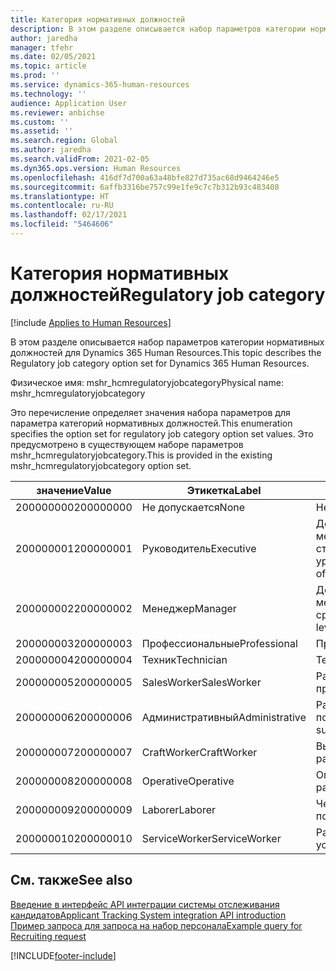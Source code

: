 ```yaml
---
title: Категория нормативных должностей
description: В этом разделе описывается набор параметров категории нормативных должностей для Dynamics 365 Human Resources.
author: jaredha
manager: tfehr
ms.date: 02/05/2021
ms.topic: article
ms.prod: ''
ms.service: dynamics-365-human-resources
ms.technology: ''
audience: Application User
ms.reviewer: anbichse
ms.custom: ''
ms.assetid: ''
ms.search.region: Global
ms.author: jaredha
ms.search.validFrom: 2021-02-05
ms.dyn365.ops.version: Human Resources
ms.openlocfilehash: 416df7d700a63a48bfe827d735ac68d9464246e5
ms.sourcegitcommit: 6affb3316be757c99e1fe9c7c7b312b93c483408
ms.translationtype: HT
ms.contentlocale: ru-RU
ms.lasthandoff: 02/17/2021
ms.locfileid: "5464606"
---
```

# <a name="regulatory-job-category"></a><span data-ttu-id="9cd0e-103">Категория нормативных должностей</span><span class="sxs-lookup"><span data-stu-id="9cd0e-103">Regulatory job category</span></span>

[!include [Applies to Human Resources](../includes/applies-to-hr.md)]

<span data-ttu-id="9cd0e-104">В этом разделе описывается набор параметров категории нормативных должностей для Dynamics 365 Human Resources.</span><span class="sxs-lookup"><span data-stu-id="9cd0e-104">This topic describes the Regulatory job category option set for Dynamics 365 Human Resources.</span></span>

<span data-ttu-id="9cd0e-105">Физическое имя: mshr_hcmregulatoryjobcategory</span><span class="sxs-lookup"><span data-stu-id="9cd0e-105">Physical name: mshr_hcmregulatoryjobcategory</span></span>

<span data-ttu-id="9cd0e-106">Это перечисление определяет значения набора параметров для параметра категорий нормативных должностей.</span><span class="sxs-lookup"><span data-stu-id="9cd0e-106">This enumeration specifies the option set for regulatory job category option set values.</span></span> <span data-ttu-id="9cd0e-107">Это предусмотрено в существующем наборе параметров mshr_hcmregulatoryjobcategory.</span><span class="sxs-lookup"><span data-stu-id="9cd0e-107">This is provided in the existing mshr_hcmregulatoryjobcategory option set.</span></span>

| <span data-ttu-id="9cd0e-108">значение</span><span class="sxs-lookup"><span data-stu-id="9cd0e-108">Value</span></span> | <span data-ttu-id="9cd0e-109">Этикетка</span><span class="sxs-lookup"><span data-stu-id="9cd0e-109">Label</span></span> | <span data-ttu-id="9cd0e-110">описание</span><span class="sxs-lookup"><span data-stu-id="9cd0e-110">Description</span></span> |
| --- | --- | --- |
| <span data-ttu-id="9cd0e-111">200000000</span><span class="sxs-lookup"><span data-stu-id="9cd0e-111">200000000</span></span> | <span data-ttu-id="9cd0e-112">Не допускается</span><span class="sxs-lookup"><span data-stu-id="9cd0e-112">None</span></span> | <span data-ttu-id="9cd0e-113">Нет.</span><span class="sxs-lookup"><span data-stu-id="9cd0e-113">None.</span></span> |
| <span data-ttu-id="9cd0e-114">200000001</span><span class="sxs-lookup"><span data-stu-id="9cd0e-114">200000001</span></span> | <span data-ttu-id="9cd0e-115">Руководитель</span><span class="sxs-lookup"><span data-stu-id="9cd0e-115">Executive</span></span> | <span data-ttu-id="9cd0e-116">Должностные лица и менеджеры высшего и старшего уровня.</span><span class="sxs-lookup"><span data-stu-id="9cd0e-116">Executive/Senior level officials and managers.</span></span> |
| <span data-ttu-id="9cd0e-117">200000002</span><span class="sxs-lookup"><span data-stu-id="9cd0e-117">200000002</span></span> | <span data-ttu-id="9cd0e-118">Менеджер</span><span class="sxs-lookup"><span data-stu-id="9cd0e-118">Manager</span></span> | <span data-ttu-id="9cd0e-119">Должностные лица и менеджеры первого/среднего уровня.</span><span class="sxs-lookup"><span data-stu-id="9cd0e-119">First/Mid level officials and managers.</span></span> |
| <span data-ttu-id="9cd0e-120">200000003</span><span class="sxs-lookup"><span data-stu-id="9cd0e-120">200000003</span></span> | <span data-ttu-id="9cd0e-121">Профессиональные</span><span class="sxs-lookup"><span data-stu-id="9cd0e-121">Professional</span></span> | <span data-ttu-id="9cd0e-122">Профессионалы.</span><span class="sxs-lookup"><span data-stu-id="9cd0e-122">Professionals.</span></span> |
| <span data-ttu-id="9cd0e-123">200000004</span><span class="sxs-lookup"><span data-stu-id="9cd0e-123">200000004</span></span> | <span data-ttu-id="9cd0e-124">Техник</span><span class="sxs-lookup"><span data-stu-id="9cd0e-124">Technician</span></span> | <span data-ttu-id="9cd0e-125">Техники.</span><span class="sxs-lookup"><span data-stu-id="9cd0e-125">Technicians.</span></span> |
| <span data-ttu-id="9cd0e-126">200000005</span><span class="sxs-lookup"><span data-stu-id="9cd0e-126">200000005</span></span> | <span data-ttu-id="9cd0e-127">SalesWorker</span><span class="sxs-lookup"><span data-stu-id="9cd0e-127">SalesWorker</span></span> | <span data-ttu-id="9cd0e-128">Работники отдела продаж.</span><span class="sxs-lookup"><span data-stu-id="9cd0e-128">Sales workers.</span></span> |
| <span data-ttu-id="9cd0e-129">200000006</span><span class="sxs-lookup"><span data-stu-id="9cd0e-129">200000006</span></span> | <span data-ttu-id="9cd0e-130">Административный</span><span class="sxs-lookup"><span data-stu-id="9cd0e-130">Administrative</span></span> | <span data-ttu-id="9cd0e-131">Работники административной поддержки.</span><span class="sxs-lookup"><span data-stu-id="9cd0e-131">Administrative support workers.</span></span> |
| <span data-ttu-id="9cd0e-132">200000007</span><span class="sxs-lookup"><span data-stu-id="9cd0e-132">200000007</span></span> | <span data-ttu-id="9cd0e-133">CraftWorker</span><span class="sxs-lookup"><span data-stu-id="9cd0e-133">CraftWorker</span></span> | <span data-ttu-id="9cd0e-134">Высококвалифицированные рабочие.</span><span class="sxs-lookup"><span data-stu-id="9cd0e-134">Craft workers.</span></span> |
| <span data-ttu-id="9cd0e-135">200000008</span><span class="sxs-lookup"><span data-stu-id="9cd0e-135">200000008</span></span> | <span data-ttu-id="9cd0e-136">Operative</span><span class="sxs-lookup"><span data-stu-id="9cd0e-136">Operative</span></span> | <span data-ttu-id="9cd0e-137">Оперативные работники.</span><span class="sxs-lookup"><span data-stu-id="9cd0e-137">Operatives.</span></span> |
| <span data-ttu-id="9cd0e-138">200000009</span><span class="sxs-lookup"><span data-stu-id="9cd0e-138">200000009</span></span> | <span data-ttu-id="9cd0e-139">Laborer</span><span class="sxs-lookup"><span data-stu-id="9cd0e-139">Laborer</span></span> | <span data-ttu-id="9cd0e-140">Чернорабочие/помощники.</span><span class="sxs-lookup"><span data-stu-id="9cd0e-140">Laborers/Helpers.</span></span> |
| <span data-ttu-id="9cd0e-141">200000010</span><span class="sxs-lookup"><span data-stu-id="9cd0e-141">200000010</span></span> | <span data-ttu-id="9cd0e-142">ServiceWorker</span><span class="sxs-lookup"><span data-stu-id="9cd0e-142">ServiceWorker</span></span> | <span data-ttu-id="9cd0e-143">Работники сферы услуг.</span><span class="sxs-lookup"><span data-stu-id="9cd0e-143">Service workers.</span></span> |

## <a name="see-also"></a><span data-ttu-id="9cd0e-144">См. также</span><span class="sxs-lookup"><span data-stu-id="9cd0e-144">See also</span></span>

[<span data-ttu-id="9cd0e-145">Введение в интерфейс API интеграции системы отслеживания кандидатов</span><span class="sxs-lookup"><span data-stu-id="9cd0e-145">Applicant Tracking System integration API introduction</span></span>](hr-admin-integration-ats-api-introduction.md)<br>
[<span data-ttu-id="9cd0e-146">Пример запроса для запроса на набор персонала</span><span class="sxs-lookup"><span data-stu-id="9cd0e-146">Example query for Recruiting request</span></span>](hr-admin-integration-ats-api-recruiting-request-example-query.md)


[!INCLUDE[footer-include](../includes/footer-banner.md)]
